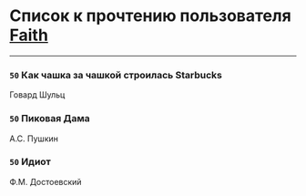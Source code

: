 # Список к прочтению пользователя [Faith](https://plus.google.com/u/0/112366191289808901180/)
---

### `50` Как чашка за чашкой строилась Starbucks
Говард Шульц

### `50` Пиковая Дама
А.С. Пушкин

### `50` Идиот
Ф.М. Достоевский

